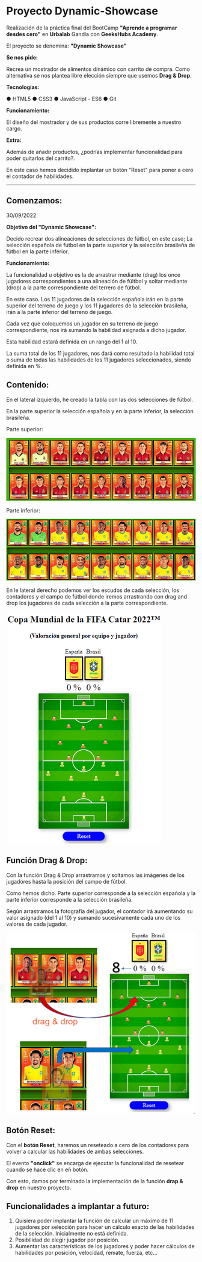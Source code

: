 
# Proyecto Dynamic-Showcase

Realización de la práctica final del BootCamp **"Aprende a programar desdes cero"** en **Urbalab** Gandía con **GeeksHubs Academy**.

El proyecto se denomina: **"Dynamic Showcase"**

**Se nos pide:**

Recrea un mostrador de alimentos dinámico con carrito de compra. Como alternativa se nos plantea libre elección siempre que usemos **Drag & Drop**.

**Tecnologías:**

● HTML5
● CSS3
● JavaScript - ES6
● Git

**Funcionamiento:**

El diseño del mostrador y de sus productos corre libremente a nuestro cargo.

**Extra:**

Además de añadir productos, ¿podrías implementar funcionalidad para poder quitarlos del carrito?. 

En este caso hemos decidido implantar un botón "Reset" para poner a cero el contador de habilidades.
______________

## Comenzamos: 
30/09/2022

**Objetivo del "Dynamic Showcase":**

Decido recrear dos alineaciones de selecciones de fútbol, en este caso; La selección española de fútbol en la parte superior y la selección brasileña de fútbol en la parte inferior.

**Funcionamiento:**

La funcionalidad u objetivo es la de arrastrar mediante (drag) los once jugadores correspondientes a una alineación de fúltbol y soltar mediante (drop) a la parte correspondiente del terrero de fútbol.

En este caso. Los 11 jugadores de la selección española irán en la parte superior del terreno de juego y los 11 jugadores de la selección brasileña, irán a la parte inferior del terreno de juego.

Cada vez que coloquemos un jugador en su terreno de juego correspondiente, nos irá sumando la habilidad asignada a dicho jugador. 

Esta habilidad estará definida en un rango del 1 al 10. 

La suma total de los 11 jugadores, nos dará como resultado la habilidad total o suma de todas las habilidades de los 11 jugadores seleccionados, siendo definida en %.

## Contenido:

En el lateral izquierdo, he creado la tabla con las dos selecciones de fútbol.

En la parte superior la selección española y en la parte inferior, la selección brasileña.

Parte superior:

![image](/img/spainreadme.PNG)

Parte inferior:

![image](/img/brasilreadme.PNG)

En le lateral derecho podemos ver los escudos de cada selección, los contadores y el campo de fútbol donde iremos arrastrando con drag and drop los jugadores de cada selección a la parte correspondiente.

![image](/img/futbolreadme.png)

## Función Drag & Drop:

Con la función Drag & Drop arrastramos y soltamos las imágenes de los jugadores hasta la posición del campo de fútbol.

Como hemos dicho. Parte superior corresponde a la selección española y la parte inferior corresponde a la selección brasileña.

Según arrastramos la fotografía del jugador, el contador irá aumentando su valor asignado (del 1 al 10) y sumando sucesivamente cada uno de los valores de cada jugador.

![image](/img/draganddropreadme.png)

## Botón Reset:

Con el **botón Reset**, haremos un reseteado a cero de los contadores para volver a calcular las habilidades de ambas selecciones. 

El evento **"onclick"** se encarga de ejecutar la funcionalidad de resetear cuando se hace clic en eñ botón.

Con esto, damos por terminado la implementación de la función **drap & drop** en nuestro proyecto.

## Funcionalidades a implantar a futuro:

1. Quisiera poder implantar la función de calcular un máximo de 11 jugadores por selección para hacer un cálculo exacto de las habilidades de la selección. Inicialmente no está definida.
2. Posibilidad de elegir jugador por posición.
3. Aumentar las características de los jugadores y poder hacer cálculos de habilidades por posición, velocidad, remate, fuerza, etc...